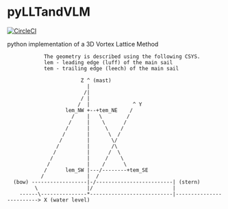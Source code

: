 # pyLLTandVLM

[![CircleCI](https://circleci.com/gh/ggruszczynski/sailingVLM.svg?style=shield&circle-token=:circle-token)](https://circleci.com/gh/ggruszczynski/sailingVLM)

python implementation of a 3D Vortex Lattice Method

```
            The geometry is described using the following CSYS.
            lem - leading edge (luff) of the main sail
            tem - trailing edge (leech) of the main sail

                        Z ^ (mast)     
                          |
                         /|
                        / |
                       /  |              ^ Y     
                   lem_NW +--+tem_NE    / 
                     /    |   \        /
                    /     |    \      /
                   /      |     \    /
                  /       |      \  /
                 /        |       \/
                /         |       /\
               /          |      /  \
              /           |     /    \
             /            |    /      \
            /      lem_SW |---/--------+tem_SE
           /              |  /          
  (bow) ------------------|-/-------------------------| (stern)
         \                |/                          |
    ------\---------------*---------------------------|-------------------------> X (water level)
        
```
